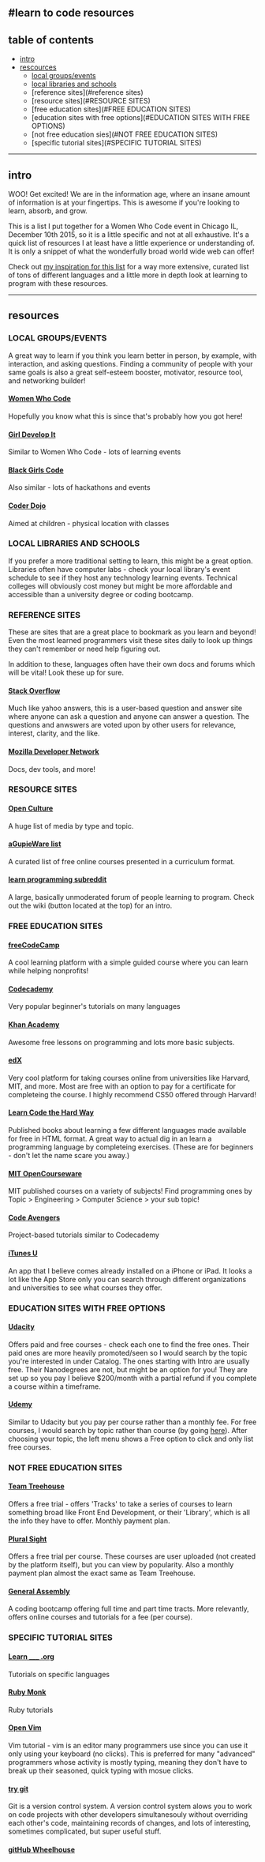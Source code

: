 #learn to code resources
------------
## table of contents

- [intro](#intro)
- [rescources](#resources)
  - [local groups/events](#local-groupsevents)
  - [local libraries and schools](#LOCAL-LIBRARIES-AND-SCHOOLS)
  - [reference sites](#reference sites)
  - [resource sites](#RESOURCE SITES)
  - [free education sites](#FREE EDUCATION SITES)
  - [education sites with free options](#EDUCATION SITES WITH FREE OPTIONS)
  - [not free education sies](#NOT FREE EDUCATION SITES)
  - [specific tutorial sites](#SPECIFIC TUTORIAL SITES)

------------
## intro

WOO! Get excited! We are in the information age, where an insane amount of information is at your fingertips. This is awesome if you're looking to learn, absorb, and grow.

This is a list I put together for a Women Who Code event in Chicago IL, December 10th 2015, so it is a little specific and not at all exhaustive. It's a quick list of resources I at least have a little experience or understanding of. It is only a snippet of what the wonderfully broad world wide web can offer!

Check out [my inspiration for this list](https://github.com/Michael0x2a/curated-programming-resources) for a way more extensive, curated list of tons of different languages and a little more in depth look at learning to program with these resources.

------------
## resources

### LOCAL GROUPS/EVENTS
  A great way to learn if you think you learn better in person, by example, with interaction, and asking questions. Finding a community of people with your same goals is also a great self-esteem booster, motivator, resource tool, and networking builder!
  
#### [Women Who Code](https://www.womenwhocode.com/)
  
  Hopefully you know what this is since that's probably how you got here!

#### [Girl Develop It](https://www.girldevelopit.com/)

  Similar to Women Who Code - lots of learning events
  
#### [Black Girls Code](http://www.blackgirlscode.com/)

  Also similar - lots of hackathons and events

#### [Coder Dojo](https://coderdojo.com/)

  Aimed at children - physical location with classes
  
### LOCAL LIBRARIES AND SCHOOLS
  If you prefer a more traditional setting to learn, this might be a great option. Libraries often have computer labs - check your local library's event schedule to see if they host any technology learning events. Technical colleges will obviously cost money but might be more affordable and accessible than a university degree or coding bootcamp.
  
### REFERENCE SITES
  These are sites that are a great place to bookmark as you learn and beyond! Even the most learned programmers visit these sites daily to look up things they can't remember or need help figuring out.
  
  In addition to these, languages often have their own docs and forums which will be vital! Look these up for sure.
  
#### [Stack Overflow](http://stackoverflow.com/)

  Much like yahoo answers, this is a user-based question and answer site where anyone can ask a question and anyone can answer a question. The questions and anwswers are voted upon by other users for relevance, interest, clarity, and the like.
  
#### [Mozilla Developer Network](https://developer.mozilla.org/en-US/)

  Docs, dev tools, and more!
  
### RESOURCE SITES

#### [Open Culture](http://www.openculture.com/)

  A huge list of media by type and topic.

#### [aGupieWare list](http://blog.agupieware.com/2014/05/online-learning-bachelors-level.html)

  A curated list of free online courses presented in a curriculum format.

#### [learn programming subreddit](https://www.reddit.com/r/learnprogramming)

  A large, basically unmoderated forum of people learning to program. Check out the wiki (button located at the top) for an intro.
  
### FREE EDUCATION SITES

#### [freeCodeCamp](http://www.freecodecamp.com/)

  A cool learning platform with a simple guided course where you can learn while helping nonprofits!
  
#### [Codecademy](https://www.codecademy.com/)

  Very popular beginner's tutorials on many languages

#### [Khan Academy](https://www.khanacademy.org/)

  Awesome free lessons on programming and lots more basic subjects.

#### [edX](https://www.edx.org/)

  Very cool platform for taking courses online from universities like Harvard, MIT, and more. Most are free with an option to pay for a certificate for completeing the course. I highly recommend CS50 offered through Harvard!

#### [Learn Code the Hard Way](http://learncodethehardway.org/)

  Published books about learning a few different languages made available for free in HTML format. A great way to actual dig in an learn a programming language by completeing exercises. (These are for beginners - don't let the name scare you away.)

#### [MIT OpenCourseware](http://ocw.mit.edu/index.htm)

  MIT published courses on a variety of subjects! Find programming ones by Topic > Engineering > Computer Science > your sub topic!

#### [Code Avengers](https://www.codeavengers.com/)

  Project-based tutorials similar to Codecademy

#### [iTunes U](https://appsto.re/us/LgcoD.i)

  An app that I believe comes already installed on a iPhone or iPad. It looks a lot like the App Store only you can search through different organizations and universities to see what courses they offer.

### EDUCATION SITES WITH FREE OPTIONS

#### [Udacity](https://www.udacity.com/)

  Offers paid and free courses - check each one to find the free ones. Their paid ones are more heavily promoted/seen so I would search by the topic you're interested in under Catalog. The ones starting with Intro are usually free. Their Nanodegrees are not, but might be an option for you! They are set up so you pay I believe $200/month with a partial refund if you complete a course within a timeframe.

#### [Udemy](https://www.udemy.com/)

  Similar to Udacity but you pay per course rather than a monthly fee. For free courses, I would search by topic rather than course (by going [here](https://www.udemy.com/topics/)). After choosing your topic, the left menu shows a Free option to click and only list free courses.

### NOT FREE EDUCATION SITES

#### [Team Treehouse](https://teamtreehouse.com/)

  Offers a free trial - offers 'Tracks' to take a series of courses to learn something broad like Front End Development, or their 'Library', which is all the info they have to offer. Monthly payment plan.

#### [Plural Sight](https://www.pluralsight.com/)

  Offers a free trial per course. These courses are user uploaded (not created by the platform itself), but you can view by popularity. Also a monthly payment plan almost the exact same as Team Treehouse.

#### [General Assembly](https://generalassemb.ly/)

  A coding bootcamp offering full time and part time tracts. More relevantly, offers online courses and tutorials for a fee (per course).

### SPECIFIC TUTORIAL SITES

#### [Learn ___ .org](http://learn-c.org/about)

  Tutorials on specific languages

#### [Ruby Monk](https://rubymonk.com/)

  Ruby tutorials

#### [Open Vim](http://www.openvim.com/)

  Vim tutorial - vim is an editor many programmers use since you can use it only using your keyboard (no clicks). This is preferred for many "advanced" programmers whose activity is mostly typing, meaning they don't have to break up their seasoned, quick typing with mosue clicks.

#### [try git](https://try.github.io/levels/1/challenges/1)

  Git is a version control system. A version control system alows you to work on code projects with other developers simultanesouly without overriding each other's code, maintaining records of changes, and lots of interesting, sometimes complicated, but super useful stuff.

#### [gitHub Wheelhouse]()

